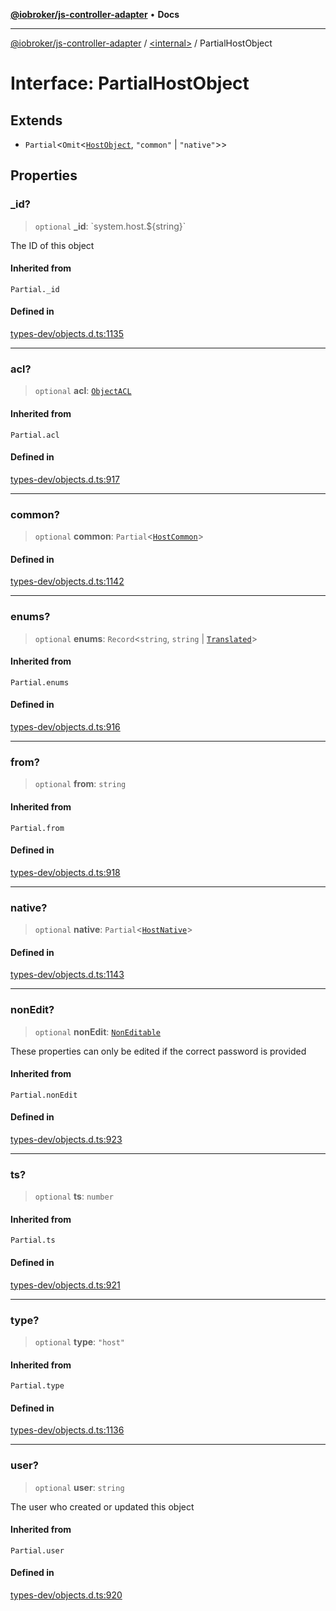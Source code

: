 [**@iobroker/js-controller-adapter**](../../README.md) • **Docs**

***

[@iobroker/js-controller-adapter](../../globals.md) / [\<internal\>](../README.md) / PartialHostObject

# Interface: PartialHostObject

## Extends

- `Partial`\<`Omit`\<[`HostObject`](HostObject.md), `"common"` \| `"native"`\>\>

## Properties

### \_id?

> `optional` **\_id**: \`system.host.$\{string\}\`

The ID of this object

#### Inherited from

`Partial._id`

#### Defined in

[types-dev/objects.d.ts:1135](https://github.com/ioBroker/ioBroker.js-controller/blob/6c3a3884e29c4b6f03de102d699f9813dd546c7d/packages/types-dev/objects.d.ts#L1135)

***

### acl?

> `optional` **acl**: [`ObjectACL`](ObjectACL.md)

#### Inherited from

`Partial.acl`

#### Defined in

[types-dev/objects.d.ts:917](https://github.com/ioBroker/ioBroker.js-controller/blob/6c3a3884e29c4b6f03de102d699f9813dd546c7d/packages/types-dev/objects.d.ts#L917)

***

### common?

> `optional` **common**: `Partial`\<[`HostCommon`](HostCommon.md)\>

#### Defined in

[types-dev/objects.d.ts:1142](https://github.com/ioBroker/ioBroker.js-controller/blob/6c3a3884e29c4b6f03de102d699f9813dd546c7d/packages/types-dev/objects.d.ts#L1142)

***

### enums?

> `optional` **enums**: `Record`\<`string`, `string` \| [`Translated`](../type-aliases/Translated.md)\>

#### Inherited from

`Partial.enums`

#### Defined in

[types-dev/objects.d.ts:916](https://github.com/ioBroker/ioBroker.js-controller/blob/6c3a3884e29c4b6f03de102d699f9813dd546c7d/packages/types-dev/objects.d.ts#L916)

***

### from?

> `optional` **from**: `string`

#### Inherited from

`Partial.from`

#### Defined in

[types-dev/objects.d.ts:918](https://github.com/ioBroker/ioBroker.js-controller/blob/6c3a3884e29c4b6f03de102d699f9813dd546c7d/packages/types-dev/objects.d.ts#L918)

***

### native?

> `optional` **native**: `Partial`\<[`HostNative`](HostNative.md)\>

#### Defined in

[types-dev/objects.d.ts:1143](https://github.com/ioBroker/ioBroker.js-controller/blob/6c3a3884e29c4b6f03de102d699f9813dd546c7d/packages/types-dev/objects.d.ts#L1143)

***

### nonEdit?

> `optional` **nonEdit**: [`NonEditable`](NonEditable.md)

These properties can only be edited if the correct password is provided

#### Inherited from

`Partial.nonEdit`

#### Defined in

[types-dev/objects.d.ts:923](https://github.com/ioBroker/ioBroker.js-controller/blob/6c3a3884e29c4b6f03de102d699f9813dd546c7d/packages/types-dev/objects.d.ts#L923)

***

### ts?

> `optional` **ts**: `number`

#### Inherited from

`Partial.ts`

#### Defined in

[types-dev/objects.d.ts:921](https://github.com/ioBroker/ioBroker.js-controller/blob/6c3a3884e29c4b6f03de102d699f9813dd546c7d/packages/types-dev/objects.d.ts#L921)

***

### type?

> `optional` **type**: `"host"`

#### Inherited from

`Partial.type`

#### Defined in

[types-dev/objects.d.ts:1136](https://github.com/ioBroker/ioBroker.js-controller/blob/6c3a3884e29c4b6f03de102d699f9813dd546c7d/packages/types-dev/objects.d.ts#L1136)

***

### user?

> `optional` **user**: `string`

The user who created or updated this object

#### Inherited from

`Partial.user`

#### Defined in

[types-dev/objects.d.ts:920](https://github.com/ioBroker/ioBroker.js-controller/blob/6c3a3884e29c4b6f03de102d699f9813dd546c7d/packages/types-dev/objects.d.ts#L920)
